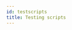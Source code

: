 ```yaml
---
id: testscripts
title: Testing scripts
---
```


<pre><code id="ValkyrieDemo"></code></pre>

<pre><code id="RobotVariables"></code></pre>

<pre><code id="RobotConstructor"></code></pre>

<script>
var valURL ="https://rawgit.com/ihmcroboticsdocs/sampleproject/master/src/us/ihmc/testeuclid/ValkyrieDemo.java";
var valId = "ValkyrieDemo";
var robotURL ="https://rawgit.com/ihmcroboticsdocs/simulation-construction-set/master/src/main/java/us/ihmc/simulationconstructionset/Robot.java"
var robotConstructorId = "RobotConstructor";
var robotConstructorStart = "public Robot";
var robotConstructorEnd = "\n\n";
var robotVariablesId = "RobotVariables";
var robotVariablesStart = "protected";
var robotVariablesEnd = "gravityZ";
</script>

<script src="../snippetautomation/codesnippets.js" sources=Array.of({url:valURL,snippets:[[valId]]},{url:robotURL,snippets:[[robotConstructorId,robotConstructorStart,robotConstructorEnd],[robotVariablesId,robotVariablesStart,robotVariablesEnd]]})></script>